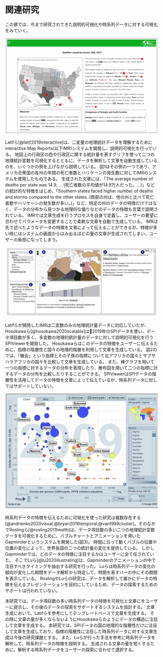 # 関連研究
この章では、今まで研究されてきた説明的可視化や時系列データに対する可視化をみていく。
<!-- Fig 1,2,3 -->

<!-- ![Figure 1: An example of applying the interactive Map Reports system to data on the number of deaths and storms per year by state in the United States.](img/1_iMR.png) -->
![Figure 1: interactive Map Reports](img/1_iMR.png)

Latifら[@latif2019interactive]は、二変量の地理統計データを理解するためにinteractive Map Reports(以下iMR)システムを開発し、説明的可視化を行っている。
地図上の行政区の色や行政区に関する統計量を表すグリフを使って二つの地理統計変数を可視化するとともに、データを解析して文章を自動生成しているのを、いくつかの例を上げながら説明している。
図1はその例の一つであり、アメリカ合衆国の各州の年間の死亡者数とハリケーンの発生数に対してiMRのシステムを使用したものである。
生成された文章には、「The average number of deaths per state was 14.9, ... (死亡者数の平均値が14.9万人だった。...)」などの統計的な特徴をはじめ、「Southern states faced higher number of deaths and storms compared to the other states..(南部の州は、他の州と比べて死亡者数やハリケーンの発生数が多い。)」など、特定の州のデータの特徴だけではなく、データの分布から見つかる地理的な偏りなどのデータの特徴も言葉で説明されている。
iMRでは文章生成を行うプロセスを自身で定義し、ユーザーの要望に合わせてパラメータを変更することで柔軟な文章を自動で生成している。
iMRは先で述べたようなデータの特徴を文章によって伝えることができるが、特徴が多い時にはシステムの画面からはみ出るほどの量の文章が生成されてしまい、ユーザーの負担になってしまう。

![Figure 2: SPIViewer](img/2_SPI_viewer.png)

Latifらが開発したiMRは二変数のみの地理統計量データに対応していたが、Hosokawaら[@hosokawa2020scalable]は2019年のSPIデータを使い、データ項目数が多く、多変数の地理的統計量のデータに対して説明的可視化を行うSPIViewerを開発した。
Hosokawaらはこのデータの特徴をユーザーに伝えるために、指標の階層性と国々の地理的階層を利用して文章を生成している。
図2のでは、「機会」という指標とその子孫の指標について北アフリカの国々とサブサハラアフリカの国々を比較して文章を生成している。
また、棒グラフを用いて一つの指標に対するデータの分布を表現したり、散布図を用いて二つの指標に対するデータの分布を比較したりすることができる。
SPIViewerはSPIデータの階層性を活用してデータの特徴を文章によって伝えているが、時系列データに対してはサポートしていない。

<!-- ![Figure 3: An example of applying Gapminder to trivariate geo-statistical data. The size of the bubble indicates the number of people infected with HIV.](img/3_Gapminder.png) -->
![Figure 3: Gapminder](img/3_Gapminder.png)

時系列データの特徴を伝えるために可視化を使った研究は複数存在する[@andrienko2020visual;@bryan2016temporal;@van1999cluster]。そのなかでRoslingら[@rosling2011health]は、データ項目数の多い二つの地理統計変数データを可視化するために、バブルチャートとアニメーションを用いたGapminderというシステムを開発した(図3)。
時間に沿って動くバブルの位置や位置の変化によって、世界各国の二つの統計量の変化を提供している。
しかしGapminderでは、どのデータの特徴に注目するかはユーザーに全て任されていた。
そこでLuら[@lu2020illustrating]は、Gapminderのアニメーションの中で注目すべきタイミングを抽出する研究を行った。
Luらは時系列データの変化の傾向が変化した期間をデータ解析から特定して、時間を表すバーの中にその期間を表示している。
RoslingやLuらの研究は、データを解析して誰かにデータの特徴を伝えるプレゼンテーションを目的にしているため、データの探索するためのサポートは行われていない。

本研究では、データ項目数の多い時系列データの特徴を可視化と文章にをユーザーに提示し、その後のデータの探索をサポートするシステムを設計する。
文章生成において、Latifらを参考にしてテンプレートベースで文章を生成する。
その時に文章の量が多くならないようにHosokawaらのようにデータの構造に注目して文章を生成する。
本研究では、SPIデータの国の地理的な階層性だけに注目して文章を生成しており、指標の階層性に注目した時系列データに対する文章生成は今後の研究課題とする。
また、Luらが行った手法を参考に時系列データを解析して、時系列データの特徴を説明する。
生成される文章の量を短くするために、解析する時系列データをユーザーの探索に合わせて選択する。